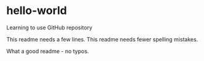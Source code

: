# hello-world
Learning to use GitHub repository

This readme needs a few lines.
This readme needs fewer spelling mistakes.

What a good readme - no typos.
